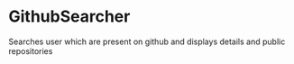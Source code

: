 # GithubSearcher
Searches user which are present on github and displays details and public repositories
